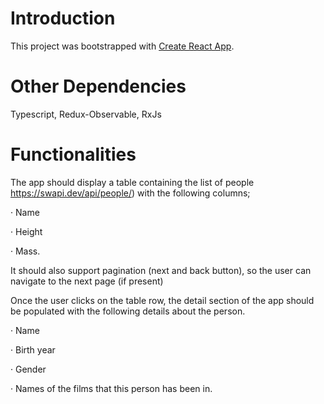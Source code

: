 # Introduction

This project was bootstrapped with [Create React App](https://github.com/facebook/create-react-app).

# Other Dependencies
Typescript, Redux-Observable, RxJs

# Functionalities
The app should display a table containing the list of people https://swapi.dev/api/people/) with the following columns;

· Name

· Height

· Mass.

It should also support pagination (next and back button), so the user can navigate to the next page (if present)

Once the user clicks on the table row, the detail section of the app should be populated with the following details about the person.

· Name

· Birth year

· Gender

· Names of the films that this person has been in.
